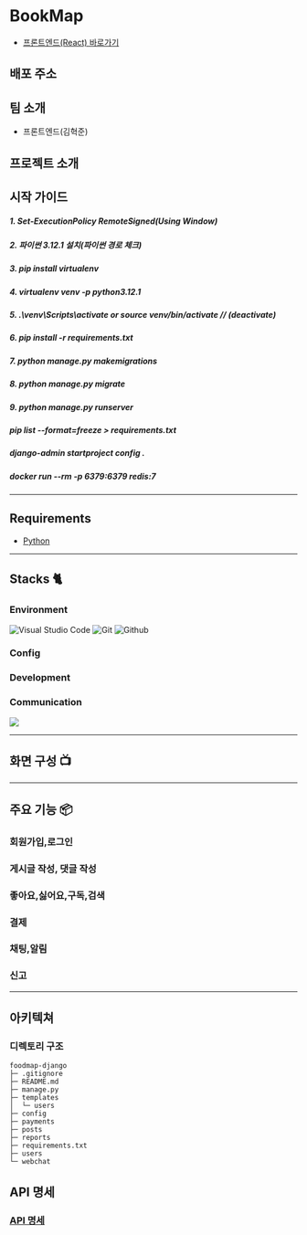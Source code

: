 # BookMap

- [프론트엔드(React) 바로가기](https://github.com/hyukjunkim1116/foodmap-react)

## 배포 주소

## 팀 소개

- 프론트엔드(김혁준)

## 프로젝트 소개

## 시작 가이드

##### 1. Set-ExecutionPolicy RemoteSigned(Using Window)

##### 2. 파이썬 3.12.1 설치(파이썬 경로 체크)

##### 3. pip install virtualenv

##### 4. virtualenv venv -p python3.12.1

##### 5. .\venv\Scripts\activate or source venv/bin/activate // (deactivate)

##### 6. pip install -r requirements.txt

##### 7. python manage.py makemigrations

##### 8. python manage.py migrate

##### 9. python manage.py runserver

##### pip list --format=freeze > requirements.txt

##### django-admin startproject config .

##### docker run --rm -p 6379:6379 redis:7

---

## Requirements

- [Python](https://www.python.org/)

---

## Stacks 🐈

### Environment

![Visual Studio Code](https://img.shields.io/badge/Visual%20Studio%20Code-007ACC?style=for-the-badge&logo=Visual%20Studio%20Code&logoColor=white)
![Git](https://img.shields.io/badge/Git-F05032?style=for-the-badge&logo=Git&logoColor=white)
![Github](https://img.shields.io/badge/GitHub-181717?style=for-the-badge&logo=GitHub&logoColor=white)

### Config

### Development

### Communication

<img src="https://img.shields.io/badge/Notion-000000?style=for-the-badge&logo=Notion&logoColor=white">

---

## 화면 구성 📺

---

## 주요 기능 📦

### 회원가입,로그인

### 게시글 작성, 댓글 작성

### 좋아요,싫어요,구독,검색

### 결제

### 채팅,알림

### 신고

---

## 아키텍쳐

### 디렉토리 구조

```
foodmap-django
├─ .gitignore
├─ README.md
├─ manage.py
├─ templates
│  └─ users
├─ config
├─ payments
├─ posts
├─ reports
├─ requirements.txt
├─ users
└─ webchat

```

## API 명세

### [API 명세](https://denim-knot-470.notion.site/055b7ca4a10142f8a5a049d941b84455?v=dd168a4580ad4328afa9d36a5da7c49c&pvs=4)
